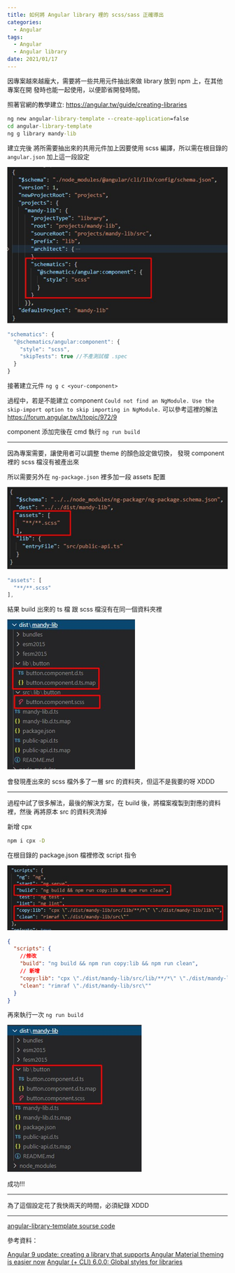 ```yaml
---
title: 如何將 Angular library 裡的 scss/sass 正確導出
categories:
  - Angular
tags:
  - Angular
  - Angular library
date: 2021/01/17
---
```


因專案越來越龐大，需要將一些共用元件抽出來做 library 放到 npm 上，在其他專案在開
發時也能一起使用，以便節省開發時間。

照著官網的教學建立: https://angular.tw/guide/creating-libraries

```cmd
ng new angular-library-template --create-application=false
cd angular-library-template
ng g library mandy-lib
```

建立完後 將所需要抽出來的共用元件加上因要使用 scss 編譯，所以需在根目錄的
`angular.json` 加上這一段設定

<img src="/assets/images/angular/lib_build_css/001.jpg" />

```ts
"schematics": {
  "@schematics/angular:component": {
    "style": "scss",
    "skipTests": true //不產測試檔 .spec
  }
}
```

接著建立元件 `ng g c <your-component>`

過程中，若是不能建立 component
`Could not find an NgModule. Use the skip-import option to skip importing in NgModule.`
可以參考這裡的解法 https://forum.angular.tw/t/topic/972/9

component 添加完後在 cmd 執行 `ng run build`

---

因為專案需要，讓使用者可以調整 theme 的顏色設定做切換， 發現 component 裡的 scss
檔沒有被產出來

所以需要另外在 `ng-package.json` 裡多加一段 assets 配置

<img src="/assets/images/angular/lib_build_css/002.jpg" />

```ts
"assets": [
  "**/**.scss"
],
```

結果 build 出來的 ts 檔 跟 scss 檔沒有在同一個資料夾裡

<img src="/assets/images/angular/lib_build_css/003.jpg" />

會發現產出來的 scss 檔外多了一層 src 的資料夾，但這不是我要的呀 XDDD

---

過程中試了很多解法，最後的解決方案，在 build 後，將檔案複製到對應的資料裡，然後
再將原本 src 的資料夾清掉

新增 cpx

```bash
npm i cpx -D
```

在根目錄的 package.json 檔裡修改 script 指令

<img src="/assets/images/angular/lib_build_css/004.jpg" />

```json
{
  "scripts": {
    //修改
    "build": "ng build && npm run copy:lib && npm run clean",
    // 新增
    "copy:lib": "cpx \"./dist/mandy-lib/src/lib/**/*\" \"./dist/mandy-lib/lib\"",
    "clean": "rimraf \"./dist/mandy-lib/src\""
  }
}
```

再來執行一次 `ng run build`

<img src="/assets/images/angular/lib_build_css/005.jpg" />

成功!!!

---

為了這個設定花了我快兩天的時間，必須紀錄 XDDD

---

[angular-library-template sourse code](https://github.com/mtwmt/angular-library-template)

參考資料：

[Angular 9 update: creating a library that supports Angular Material theming is easier now](https://www.usefuldev.com/post/Angular%209%20update:%20creating%20a%20library%20that%20supports%20Angular%20Material%20theming%20is%20easier%20now)
[Angular (+ CLI) 6.0.0: Global styles for libraries](https://github.com/angular/angular-cli/issues/10869)
